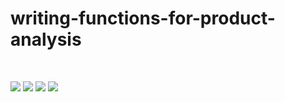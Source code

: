 # writing-functions-for-product-analysis

<br>

![](https://media0.giphy.com/media/l0HlSH2gsSrxJySnS/giphy.gif?cid=6c09b952391klwkacselc4ju6gr37wi4vu1tgtbput68gl39&ep=v1_gifs_search&rid=giphy.gif&ct=g)
![](https://media0.giphy.com/media/l0HlSH2gsSrxJySnS/giphy.gif?cid=6c09b952391klwkacselc4ju6gr37wi4vu1tgtbput68gl39&ep=v1_gifs_search&rid=giphy.gif&ct=g)
![](https://media0.giphy.com/media/l0HlSH2gsSrxJySnS/giphy.gif?cid=6c09b952391klwkacselc4ju6gr37wi4vu1tgtbput68gl39&ep=v1_gifs_search&rid=giphy.gif&ct=g) 
![](https://media0.giphy.com/media/l0HlSH2gsSrxJySnS/giphy.gif?cid=6c09b952391klwkacselc4ju6gr37wi4vu1tgtbput68gl39&ep=v1_gifs_search&rid=giphy.gif&ct=g)
